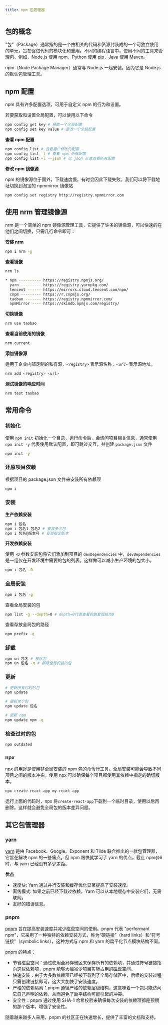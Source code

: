 ```yaml
---
title: npm 包管理器
---
```


## 包的概念

"包"（Package）通常指的是一个由相关的代码和资源封装成的一个可独立使用的单元，旨在促进代码的模块化和重用。不同的编程语言中，使用不同的工具来管理包。例如，Node.js 使用 npm，Python 使用 pip，Java 使用 Maven。

npm（Node Package Manager）通常与 Node.js 一起安装，因为它是 Node.js 的默认包管理工具。

## npm 配置

npm 具有许多配置选项，可用于自定义 npm 的行为和设置。

若要获取和设置全局配置，可以使用以下命令

```bash
npm config get key # 获取一个全局配置
npm config set key value # 更改一个全局配置
```

**查看 npm 配置**

```bash
npm config list # 查看用户修改的配置
npm config list -l # 查看 npm 所有配置
npm config list -l --json # 以 json 形式查看所有配置
```

**修改 npm 镜像源**

npm 的镜像源位于国外，下载速度慢，有时会因此下载失败。我们可以将下载地址切换到淘宝的 npmmirror 镜像站

```bash
npm config set registry http://registry.npmmirror.com
```

## 使用 nrm 管理镜像源

nrm 是一个简单的 npm 镜像源管理工具，它提供了许多的镜像源，可以快速的在他们之间切换，只需几行命令即可：

**安装 nrm**

```bash
npm i nrm -g
```

**查看镜像**

```bash
nrm ls

* npm ---------- https://registry.npmjs.org/
  yarn --------- https://registry.yarnpkg.com/
  tencent ------ https://mirrors.cloud.tencent.com/npm/
  cnpm --------- https://r.cnpmjs.org/
  taobao ------- https://registry.npmmirror.com/
  npmMirror ---- https://skimdb.npmjs.com/registry/
```

**切换镜像**

```bash
nrm use taobao
```

**查看当前使用的镜像**

```bash
nrm current
```

**添加镜像源**

适用于企业内部定制的私有源，`<registry>` 表示源名称，`<url>` 表示源地址。

```bash
nrm add <registry> <url>
```

**测试镜像的响应时间**

```bash
nrm test taobao
```

## 常用命令

### 初始化

使用 `npm init` 初始化一个目录，运行命令后，会询问项目相关信息，通常使用 `npm init -y` 代表使用默认配置，即可跳过交互，并创建 `package.json` 文件

```bash
npm init -y
```

### 还原项目依赖

根据项目的 package.json 文件来安装所有依赖项

```bash
npm i
```

### 安装

**生产依赖安装**

```bash
npm i 包名
npm i 包名1 包名2 # 安装多个包
npm i 包名@版本号 # 安装指定版本
```

**开发依赖安装**

使用 `-D` 参数安装包将它们添加到项目的 `devDependencies` 中，`devDependencies` 是一组仅在开发环境中需要的包的列表。这样做可以减小生产环境的包大小。

```bash
npm i 包名 -D
```

### 全局安装

```bash
npm i 包名 -g
```

查看全局安装的包

```bash
npm list -g --depth=0 # depth=0代表查看的嵌套层级为0
```

查看存放全局包的路径

```bash
npm prefix -g
```

### 卸载

```bash
npm un 包名 # 移除包
npm un 包名 -g # 移除全局安装的包
```

### 更新

```bash
# 更新所有过时的包
npm update

# 更新单个包
npm update 包名

# 更新 npm
npm update npm -g
```

### 检查过时的包

```bash
npm outdated
```

### npx

npx 的用途是使用非全局安装的 npm 包的命令行工具。全局安装可能会导致不同项目之间的版本冲突。使用 npx 可以确保每个项目都使用其依赖中指定的确切版本。

```bash
npx create-react-app my-react-app
```

运行上面的代码时，npx 将`create-react-app`下载到一个临时目录，使用以后再删除。这样就会避免全局包的版本差异问题。

## 其它包管理器

### yarn

[yarn](https://www.yarnpkg.cn/) 是由 Facebook、Google、Exponent 和 Tilde 联合推出的一款包管理器，它旨在解决 npm 的一些痛点。但 npm 跟快就学习了 yarn 的优点，截止 npm@6 时，与 yarn 已经没有多少差距。

**优点**

- 速度快: Yarn 通过并行安装和缓存优化显著提高了安装速度。
- 离线模式: 如果之前已经下载过依赖，Yarn 可以从本地缓存中安装它们，无需联网。
- 友好的错误信息。

### pnpm

[pnpm](https://pnpm.io/zh) 旨在提高安装速度并减少磁盘空间的使用。pnpm 代表 "performant npm"，它采用了一种独特的依赖安装方式，称为“硬链接”（hard links）和“符号链接”（symbolic links），这种方式与 npm 和 yarn 的扁平化节点模块结构不同。

pnpm 的特点：

- 节省磁盘空间：通过使用全局存储区来保存所有的依赖项，并通过符号链接指向这些依赖项，pnpm 能够大幅减少项目实际占用的磁盘空间。
- 快速安装：由于大多数依赖项已经被下载到了全局存储区中，后续的安装过程只需创建链接即可，这大大加快了安装速度。
- 严格的依赖隔离：pnpm 遵循严格的依赖层级结构，这意味着一个包只能访问它自己声明的依赖，从而避免了扁平结构可能引起的冲突。
- 安全性：pnpm 通过使用 SHA-1 哈希校验来确保每次安装的依赖项都是预期的那个版本，增强了安全性。

随着越来越多人采用，pnpm 的社区正在快速增长，提供了丰富的文档和支持。
